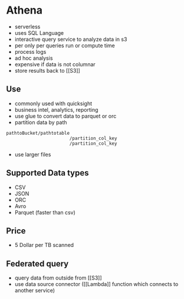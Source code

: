 # Athena
- serverless
- uses SQL Language
- interactive query service to analyze data in s3
- per only per queries run or compute time
- process logs
- ad hoc analysis
- expensive if data is not columnar
- store results back to [[S3]]

## Use
- commonly used with quicksight
- business intel, analytics, reporting
- use glue to convert data to parquet or orc
- partition data by path
```
pathtoBucket/pathtotable
                        /partition_col_key
                        /partition_col_key
```
- use larger files

## Supported Data types
- CSV
- JSON
- ORC
- Avro
- Parquet (faster than csv)

## Price
- 5 Dollar per TB scanned

## Federated query
- query data from outside from [[S3]]
- use data source connector ([[Lambda]] function which connects to another service)